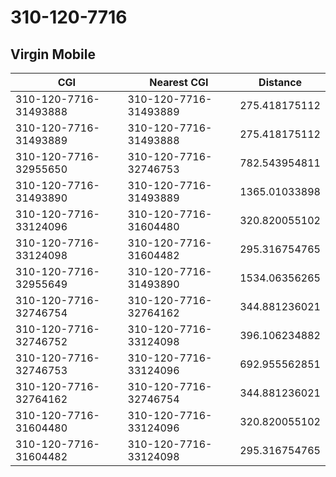 # 310-120-7716
## Virgin Mobile


| CGI | Nearest CGI | Distance |
|-----|-------------|----------|
| 310-120-7716-31493888 | 310-120-7716-31493889 | 275.418175112 |
| 310-120-7716-31493889 | 310-120-7716-31493888 | 275.418175112 |
| 310-120-7716-32955650 | 310-120-7716-32746753 | 782.543954811 |
| 310-120-7716-31493890 | 310-120-7716-31493889 | 1365.01033898 |
| 310-120-7716-33124096 | 310-120-7716-31604480 | 320.820055102 |
| 310-120-7716-33124098 | 310-120-7716-31604482 | 295.316754765 |
| 310-120-7716-32955649 | 310-120-7716-31493890 | 1534.06356265 |
| 310-120-7716-32746754 | 310-120-7716-32764162 | 344.881236021 |
| 310-120-7716-32746752 | 310-120-7716-33124098 | 396.106234882 |
| 310-120-7716-32746753 | 310-120-7716-33124096 | 692.955562851 |
| 310-120-7716-32764162 | 310-120-7716-32746754 | 344.881236021 |
| 310-120-7716-31604480 | 310-120-7716-33124096 | 320.820055102 |
| 310-120-7716-31604482 | 310-120-7716-33124098 | 295.316754765 |

